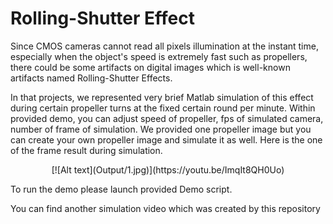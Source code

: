 # Rolling-Shutter Effect

Since CMOS cameras cannot read all pixels illumination at the instant time, especially when the object's speed is extremely fast such as propellers, there could be some artifacts on digital images which is well-known artifacts named Rolling-Shutter Effects. 

In that projects, we represented very brief Matlab simulation of this effect during certain propeller turns at the fixed certain round per minute. Within provided demo, you can adjust speed of propeller, fps of simulated camera, number of frame of simulation. We provided one propeller image but you can create your own propeller image and simulate it as well. Here is the one of the frame result during simulation.

<p align="center">
  [![Alt text](Output/1.jpg)](https://youtu.be/ImqIt8QH0Uo)       
</p>



To run the demo please launch provided Demo script.

You can find another simulation video which was created by this repository





